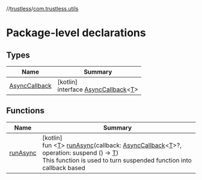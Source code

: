 //[trustless](../../index.md)/[com.trustless.utils](index.md)

# Package-level declarations

## Types

| Name | Summary |
|---|---|
| [AsyncCallback](-async-callback/index.md) | [kotlin]<br>interface [AsyncCallback](-async-callback/index.md)&lt;[T](-async-callback/index.md)&gt; |

## Functions

| Name | Summary |
|---|---|
| [runAsync](run-async.md) | [kotlin]<br>fun &lt;[T](run-async.md)&gt; [runAsync](run-async.md)(callback: [AsyncCallback](-async-callback/index.md)&lt;[T](run-async.md)&gt;?, operation: suspend () -&gt; [T](run-async.md))<br>This function is used to turn suspended function into callback based |

